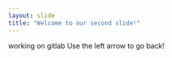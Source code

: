 ```yaml
---
layout: slide
title: "Welcome to our second slide!"
---
```

working on gitlab
Use the left arrow to go back!

